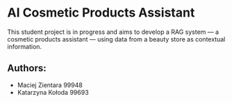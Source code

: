 # AI Cosmetic Products Assistant
This student project is in progress and aims to develop a RAG system — a cosmetic products assistant — using data from a beauty store as contextual information.

## Authors:
* Maciej Zientara 99948
* Katarzyna Kołoda 99693